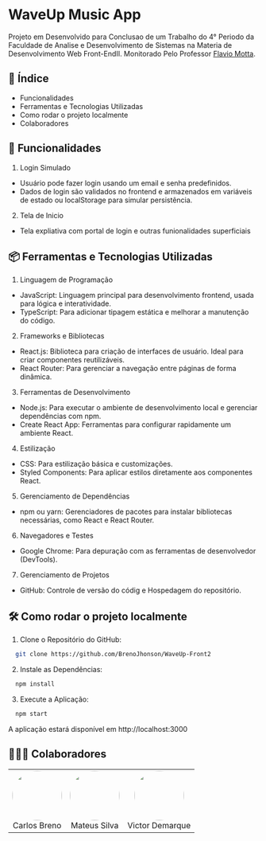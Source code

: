 # WaveUp Music App
  Projeto em Desenvolvido para Conclusao de um Trabalho do 4° Periodo da Faculdade de Analise e Desenvolvimento de Sistemas na Materia de Desenvolvimento Web Front-EndII. Monitorado Pelo Professor [Flavio Motta](https://github.com/FlavioAAMotta).

## 📘 Índice
  * Funcionalidades
  * Ferramentas e Tecnologias Utilizadas
  * Como rodar o projeto localmente
  * Colaboradores


## 🚀 Funcionalidades

1. Login Simulado
  * Usuário pode fazer login usando um email e senha predefinidos.
  * Dados de login são validados no frontend e armazenados em variáveis de estado ou localStorage para simular persistência.

2. Tela de Inicio
  * Tela expliativa com portal de login e outras funionalidades superficiais

## 📦 Ferramentas e Tecnologias Utilizadas
1. Linguagem de Programação
  * JavaScript: Linguagem principal para desenvolvimento frontend, usada para lógica e interatividade.
  * TypeScript: Para adicionar tipagem estática e melhorar a manutenção do código.

2. Frameworks e Bibliotecas
  * React.js: Biblioteca para criação de interfaces de usuário. Ideal para criar componentes reutilizáveis.
  * React Router: Para gerenciar a navegação entre páginas de forma dinâmica.

3. Ferramentas de Desenvolvimento
  * Node.js: Para executar o ambiente de desenvolvimento local e gerenciar dependências com npm.
  * Create React App: Ferramentas para configurar rapidamente um ambiente React.

4. Estilização
  * CSS: Para estilização básica e customizações.
  * Styled Components: Para aplicar estilos diretamente aos componentes React.

5. Gerenciamento de Dependências
  * npm ou yarn: Gerenciadores de pacotes para instalar bibliotecas necessárias, como React e React Router.

6. Navegadores e Testes
  * Google Chrome: Para depuração com as ferramentas de desenvolvedor (DevTools).

7. Gerenciamento de Projetos
  * GitHub: Controle de versão do códig e Hospedagem do repositório.


## 🛠️ Como rodar o projeto localmente
  1. Clone o Repositório do GitHub:
  ```bash
    git clone https://github.com/BrenoJhonson/WaveUp-Front2
  ```

  2. Instale as Dependências:
  ```bash
    npm install
  ```

  3. Execute a Aplicação:
  ```bash
    npm start
  ```
  A aplicação estará disponível em http://localhost:3000

## 👨🏽‍💻 Colaboradores

<div align="center">
  <table>
    <tr>
      <td align="center">
        <a href="https://github.com/BrenoJhonson" style="text-decoration: none;">
          <img src="https://avatars.githubusercontent.com/u/168320214?v=4" width="100" height="100" style="border-radius: 50%;">
          <br>
          Carlos Breno
        </a>
      <td align="center">
        <a href="https://github.com/mateus-2002" style="text-decoration: none;">
          <img src="https://avatars.githubusercontent.com/u/180777561?v=4" width="100" height="100" style="border-radius: 50%;">
          <br>
          Mateus Silva
        </a>
      </td>
      <td align="center">
        <a href="https://github.com/VitinDemarque" style="text-decoration: none;">
          <img src="https://avatars.githubusercontent.com/u/126296402?v=4" width="100" height="100" style="border-radius: 50%;">
          <br>
          Victor Demarque
        </a>
      </td>
    </tr>
  </table>
</div>